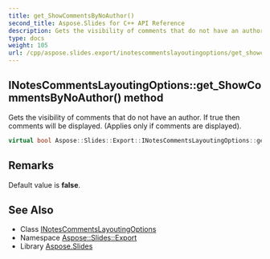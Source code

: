 ```yaml
---
title: get_ShowCommentsByNoAuthor()
second_title: Aspose.Slides for C++ API Reference
description: Gets the visibility of comments that do not have an author. If true then comments will be displayed. (Applies only if comments are displayed).
type: docs
weight: 105
url: /cpp/aspose.slides.export/inotescommentslayoutingoptions/get_showcommentsbynoauthor/
---
```

## INotesCommentsLayoutingOptions::get_ShowCommentsByNoAuthor() method


Gets the visibility of comments that do not have an author. If true then comments will be displayed. (Applies only if comments are displayed).

```cpp
virtual bool Aspose::Slides::Export::INotesCommentsLayoutingOptions::get_ShowCommentsByNoAuthor()=0
```

## Remarks


Default value is **false**. 
## See Also

* Class [INotesCommentsLayoutingOptions](./)
* Namespace [Aspose::Slides::Export](../)
* Library [Aspose.Slides](../../)